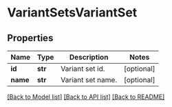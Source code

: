 # VariantSetsVariantSet

## Properties
Name | Type | Description | Notes
------------ | ------------- | ------------- | -------------
**id** | **str** | Variant set id. | [optional] 
**name** | **str** | Variant set name. | [optional] 

[[Back to Model list]](../README.md#documentation-for-models) [[Back to API list]](../README.md#documentation-for-api-endpoints) [[Back to README]](../README.md)


